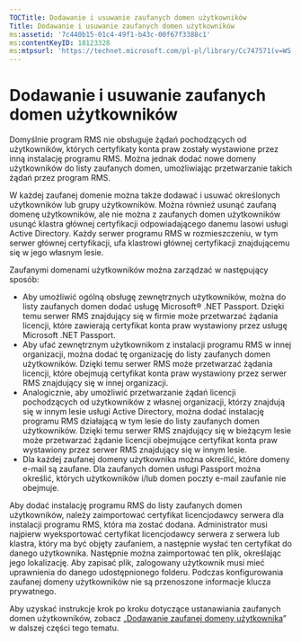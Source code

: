 ```yaml
---
TOCTitle: Dodawanie i usuwanie zaufanych domen użytkowników
Title: Dodawanie i usuwanie zaufanych domen użytkowników
ms:assetid: '7c440b15-01c4-49f1-b43c-00f67f3388c1'
ms:contentKeyID: 18123328
ms:mtpsurl: 'https://technet.microsoft.com/pl-pl/library/Cc747571(v=WS.10)'
---
```


Dodawanie i usuwanie zaufanych domen użytkowników
=================================================

Domyślnie program RMS nie obsługuje żądań pochodzących od użytkowników, których certyfikaty konta praw zostały wystawione przez inną instalację programu RMS. Można jednak dodać nowe domeny użytkowników do listy zaufanych domen, umożliwiając przetwarzanie takich żądań przez program RMS.

W każdej zaufanej domenie można także dodawać i usuwać określonych użytkowników lub grupy użytkowników. Można również usunąć zaufaną domenę użytkowników, ale nie można z zaufanych domen użytkowników usunąć klastra głównej certyfikacji odpowiadającego danemu lasowi usługi Active Directory. Każdy serwer programu RMS w rozmieszczeniu, w tym serwer głównej certyfikacji, ufa klastrowi głównej certyfikacji znajdującemu się w jego własnym lesie.

Zaufanymi domenami użytkowników można zarządzać w następujący sposób:

-   Aby umożliwić ogólną obsługę zewnętrznych użytkowników, można do listy zaufanych domen dodać usługę Microsoft® .NET Passport. Dzięki temu serwer RMS znajdujący się w firmie może przetwarzać żądania licencji, które zawierają certyfikat konta praw wystawiony przez usługę Microsoft .NET Passport.
-   Aby ufać zewnętrznym użytkownikom z instalacji programu RMS w innej organizacji, można dodać tę organizację do listy zaufanych domen użytkowników. Dzięki temu serwer RMS może przetwarzać żądania licencji, które obejmują certyfikat konta praw wystawiony przez serwer RMS znajdujący się w innej organizacji.
-   Analogicznie, aby umożliwić przetwarzanie żądań licencji pochodzących od użytkowników z własnej organizacji, którzy znajdują się w innym lesie usługi Active Directory, można dodać instalację programu RMS działającą w tym lesie do listy zaufanych domen użytkowników. Dzięki temu serwer RMS znajdujący się w bieżącym lesie może przetwarzać żądanie licencji obejmujące certyfikat konta praw wystawiony przez serwer RMS znajdujący się w innym lesie.
-   Dla każdej zaufanej domeny użytkownika można określić, które domeny e-mail są zaufane. Dla zaufanych domen usługi Passport można określić, których użytkowników i/lub domen poczty e-mail zaufanie nie obejmuje.

Aby dodać instalację programu RMS do listy zaufanych domen użytkowników, należy zaimportować certyfikat licencjodawcy serwera dla instalacji programu RMS, która ma zostać dodana. Administrator musi najpierw wyeksportować certyfikat licencjodawcy serwera z serwera lub klastra, który ma być objęty zaufaniem, a następnie wysłać ten certyfikat do danego użytkownika. Następnie można zaimportować ten plik, określając jego lokalizację. Aby zapisać plik, zalogowany użytkownik musi mieć uprawnienia do danego udostępnionego folderu. Podczas konfigurowania zaufanej domeny użytkowników nie są przenoszone informacje klucza prywatnego.

Aby uzyskać instrukcje krok po kroku dotyczące ustanawiania zaufanych domen użytkowników, zobacz „[Dodawanie zaufanej domeny użytkownika](https://technet.microsoft.com/ed672e58-6272-4ac0-a434-d1d938037e93)” w dalszej części tego tematu.
